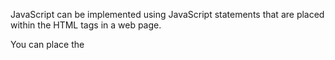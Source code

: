 JavaScript can be implemented using JavaScript statements that are placed within the <b> <script>... </script> </b> HTML tags in a web page.

You can place the <script> tags, containing your JavaScript, anywhere within your web page, but it is normally recommended that you should keep it within the <head> tags.

The <script> tag alerts the browser program to start interpreting all the text between these tags as a script. A simple syntax of your JavaScript will appear as follows.

```javascript
<script ...>
   JavaScript code
</script>
```  
The script tag takes two important attributes −

  <b>Language</b> − This attribute specifies what scripting language you are using. Typically, its value will be javascript. Although recent versions of HTML (and XHTML, its successor) have phased out the use of this attribute.

  <b>Type</b> − This attribute is what is now recommended to indicate the scripting language in use and its value should be set to <b>"text/javascript" </b>.

So your JavaScript segment will look like −

```javascript  
<script language = "javascript" type = "text/javascript">
   JavaScript code
</script>
```
  
## Your First JavaScript Code
  
Let us take a sample example to print out "Hello World". We added an optional HTML comment that surrounds our JavaScript code. This is to save our code from a browser that does not support JavaScript. The comment ends with a "//-->". Here "//" signifies a comment in JavaScript, so we add that to prevent a browser from reading the end of the HTML comment as a piece of JavaScript code. Next, we call a function document.write which writes a string into our HTML document.

This function can be used to write text, HTML, or both. Take a look at the following code.

```html
<html>
   <body>   
      <script language = "javascript" type = "text/javascript">
         <!--
            document.write("Hello World!")
         //-->
      </script>      
   </body>
</html>
```
  

## Whitespace and Line Breaks
JavaScript ignores spaces, tabs, and newlines that appear in JavaScript programs. You can use spaces, tabs, and newlines freely in your program and you are free to format and indent your programs in a neat and consistent way that makes the code easy to read and understand.

## Semicolons are Optional
Simple statements in JavaScript are generally followed by a semicolon character, just as they are in C, C++, and Java. JavaScript, however, allows you to omit this semicolon if each of your statements are placed on a separate line. For example, the following code could be written without semicolons.

```javascript  
<script language = "javascript" type = "text/javascript">
   <!--
      var1 = 10
      var2 = 20
   //-->
</script>
```
  
But when formatted in a single line as follows, you must use semicolons −

```javascript  
<script language = "javascript" type = "text/javascript">
   <!--
      var1 = 10; var2 = 20;
   //-->
</script>
```  

  <b>Note</b> − It is a good programming practice to use semicolons.

## Case Sensitivity
JavaScript is a case-sensitive language. This means that the language keywords, variables, function names, and any other identifiers must always be typed with a consistent capitalization of letters.

So the identifiers Time and TIME will convey different meanings in JavaScript.

  <b>NOTE</b> − Care should be taken while writing variable and function names in JavaScript.

## Comments in JavaScript
JavaScript supports both C-style and C++-style comments, Thus −

  1. Any text between a // and the end of a line is treated as a comment and is ignored by JavaScript.
  2. Any text between the characters /* and */ is treated as a comment. This may span multiple lines.
  3. JavaScript also recognizes the HTML comment opening sequence <!--. JavaScript treats this as a single-line comment, just as it does the // comment.

The HTML comment closing sequence --> is not recognized by JavaScript so it should be written as //-->.

## Example
The following example shows how to use comments in JavaScript.

```javascript  
<script language = "javascript" type = "text/javascript">
   <!--
      // This is a comment. It is similar to comments in C++
   
      /*
      * This is a multi-line comment in JavaScript
      * It is very similar to comments in C Programming
      */
   //-->
</script>
```  
